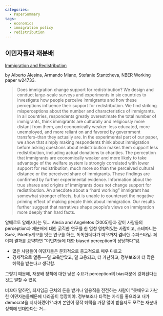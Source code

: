```yaml
---
categories:
  - PaperSummary
tags:
  - economics
  - immigration policy
  - redistribution
---
```


## 이민자들과 재분배

[Immigration and Redistribution](http://www.nber.org/papers/w24733)

by Alberto Alesina, Armando Miano, Stefanie Stantcheva, NBER Working paper w24733.

> Does immigration change support for redistribution? We design and conduct large-scale surveys and experiments in six countries to investigate how people perceive immigrants and how these perceptions inﬂuence their support for redistribution. We ﬁnd striking misperceptions about the number and characteristics of immigrants. In all countries, respondents greatly overestimate the total number of immigrants, think immigrants are culturally and religiously more distant from them, and economically weaker–less educated, more unemployed, and more reliant on and favored by government transfers–than they actually are. In the experimental part of our paper, we show that simply making respondents think about immigration before asking questions about redistribution makes them support less redistribution, including actual donations to charities. The perception that immigrants are economically weaker and more likely to take advantage of the welfare system is strongly correlated with lower support for redistribution, much more so than the perceived cultural distance or the perceived share of immigrants. These ﬁndings are conﬁrmed by further experimental evidence. Information about the true shares and origins of immigrants does not change support for redistribution. An anecdote about a “hard working” immigrant has somewhat stronger eﬀects, but is unable to counteract the negative priming eﬀect of making people think about immigration. Our results further suggest that narratives shape people’s views on immigration more deeply than hard facts.


알베르토 알레시나는 뭐... Alesia and Angeletos (2005)등과 같이 사람들의 perception과 재분배에 대한 굵직한 연구를 한 엄청 영향력있는 사람이고, 스테파니는 Saez, Piketty계보를 잇는 연구를 하는, 똑똑한데다가 미모까지 겸비한 수퍼스타임. 페이퍼 결과를 요약하면 "이민자들에 대한 biased perception이 상당하다"임.

* 많은 사람들이 이민자들은 문화적으로 종교적으로 매우 다르고
* 경제적으로 열등---덜 교육받았고, 덜 고용되고, 더 가난하고, 정부보조에 더 많은 혜택을 받는다고 생각함.

그렇기 때문에, 재분배 정책에 대한 낮은 수요가 perception의 bias때문에 강화된다는 것도 말할 수 있음.

비꼬아 말하면, 최저임금 근처의 돈을 받거나 일용직을 전전하는 사람이 \"못배우고 가난한 이민자놈들때문에 나라꼴이 엉망이야. 정부보조나 타먹는 자식들 좋으라고 내가 democrat을 지지하겠어?\"라며 본인이 정작 혜택을 가장 많이 받을지도 모르는 재분배 정책에 반대한다는 거...
